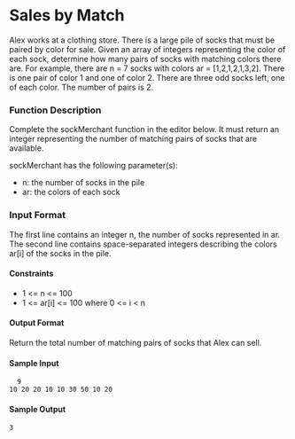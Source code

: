# Sales by Match

Alex works at a clothing store. There is a large pile of socks that must be paired by color for sale. Given an array of integers representing the color of each sock, determine how many pairs of socks with matching colors there are.
For example, there are n = 7 socks with colors ar = [1,2,1,2,1,3,2]. There is one pair of color 1 and one of color 2. There are three odd socks left, one of each color. The number of pairs is 2.

### Function Description
 
Complete the sockMerchant function in the editor below. It must return an integer representing the number of matching pairs of socks that are available.

sockMerchant has the following parameter(s):

- n: the number of socks in the pile
- ar: the colors of each sock

### Input Format

The first line contains an integer n, the number of socks represented in ar.
The second line contains space-separated integers describing the colors ar[i] of the socks in the pile.

#### Constraints
- 1 <= n <= 100
- 1 <= ar[i] <= 100 where 0 <= i < n

#### Output Format
Return the total number of matching pairs of socks that Alex can sell.

#### Sample Input
```
  9 
10 20 20 10 10 30 50 10 20
```

#### Sample Output
``` 3 ```
